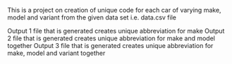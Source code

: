 This is a project on creation of unique code for each car of varying make, model and variant from the given data set i.e. data.csv file

Output 1 file that is generated creates unique abbreviation for make
Output 2 file that is generated creates unique abbreviation for make and model together
Output 3 file that is generated creates unique abbreviation for make, model and variant together
